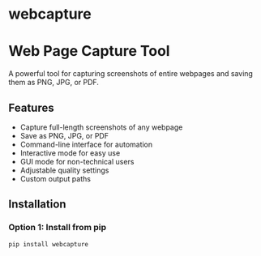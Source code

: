 # webcapture

# Web Page Capture Tool

A powerful tool for capturing screenshots of entire webpages and saving them as PNG, JPG, or PDF.

## Features

- Capture full-length screenshots of any webpage
- Save as PNG, JPG, or PDF
- Command-line interface for automation
- Interactive mode for easy use
- GUI mode for non-technical users
- Adjustable quality settings
- Custom output paths

## Installation

### Option 1: Install from pip

```bash
pip install webcapture
